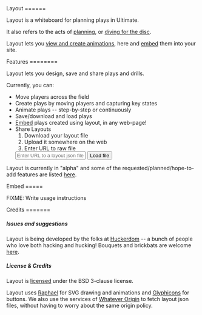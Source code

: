<section id="about">
Layout
======

Layout is a whiteboard for planning plays in Ultimate.

It also refers to the acts of
[planning](http://www.dict.org/bin/Dict?Form=Dict2&Database=*&Query=layout), or
[diving for the disc](http://www.ultipedia.org/wiki/Layout).

Layout lets you [view and create animations](#demo), here and [embed](#embed) them into your site.
</section>

<section id="features">
Features
========

Layout lets you design, save and share plays and drills.

Currently, you can:

- Move players across the field
- Create plays by moving players and capturing key states
- Animate plays -- step-by-step or continuously
- Save/download and load plays
- [Embed](#embed) plays created using layout, in any web-page!
- Share Layouts
    1. Download your layout file
    2. Upload it somewhere on the web
    3. Enter URL to raw file
    <form action="#demo" method="GET">
    <input type="text" name="q" value="" placeholder="Enter URL to a layout json file"/>
    <input type="submit" value="Load file"/>
    </form>

Layout is currently in "alpha" and some of the requested/planned/hope-to-add
features are listed
[here](https://raw.github.com/huckerdom/layout/master/todo.org).
</section>

<section id="demo">
<div class="layout" width="900" height="450" data-mode="edit">
<script src="static/js/game.js"></script>
</div>
</section>


<section id="embed">
Embed
=====

FIXME: Write usage instructions
</section>

<section id="credits">
Credits
=======

##### Issues and suggestions

Layout is being developed by the folks at
[Huckerdom](https://github.com/huckerdom) -- a bunch of people who love
both hacking and hucking! Bouquets and brickbats are welcome
[here](https://github.com/huckerdom/layout/issues).

##### License & Credits

Layout is
[licensed](https://raw.github.com/huckerdom/layout/master/LICENSE) under
the BSD 3-clause license.

Layout uses [Raphael](http://raphaeljs.com) for SVG drawing and
animations and [Glyphicons](http://glyphicons.com) for buttons.  We
also use the services of [Whatever Origin](http://whateverorigin.org)
to fetch layout json files, without having to worry about the same
origin policy.
</section>
